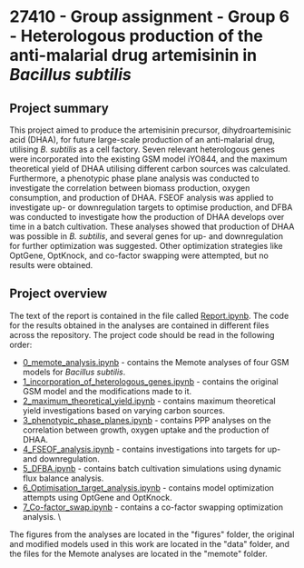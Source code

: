 # 27410 - Group assignment - Group 6 - Heterologous production of the anti-malarial drug artemisinin in _Bacillus subtilis_

## Project summary
This project aimed to produce the artemisinin precursor, dihydroartemisinic acid (DHAA), for future large-scale production of an anti-malarial drug, utilising _B. subtilis_ as a cell factory. Seven relevant heterologous genes were incorporated into the existing GSM model iYO844, and the maximum theoretical yield of DHAA utilising different carbon sources was calculated. Furthermore, a phenotypic phase plane analysis was conducted to investigate the correlation between biomass production, oxygen consumption, and production of DHAA. FSEOF analysis was applied to investigate up- or downregulation targets to optimise production, and DFBA was conducted to investigate how the production of DHAA develops over time in a batch cultivation. These analyses showed that production of DHAA was possible in _B. subtilis_, and several genes for up- and downregulation for further optimization was suggested. Other optimization strategies like OptGene, OptKnock, and co-factor swapping were attempted, but no results were obtained.

## Project overview
The text of the report is contained in the file called [Report.ipynb](Report.ipynb). The code for the results obtained in the analyses are contained in different files across the repository. The project code should be read in the following order:
- [0_memote_analysis.ipynb](0_memote_analysis.ipynb)  - contains the Memote analyses of four GSM models for _Bacillus subtilis_.
- [1_incorporation_of_heterologous_genes.ipynb](1_incorporation_of_heterologous_genes.ipynb) - contains the original GSM model and the modifications made to it.
- [2_maximum_theoretical_yield.ipynb](2_maximum_theoretical_yield.ipynb) - contains maximum theoretical yield investigations based on varying carbon sources.
- [3_phenotypic_phase_planes.ipynb](3_phenotypic_phase_planes.ipynb) - contains PPP analyses on the correlation between growth, oxygen uptake and the production of DHAA.
- [4_FSEOF_analysis.ipynb](4_FSEOF_analysis.ipynb) - contains investigations into targets for up- and downregulation.
- [5_DFBA.ipynb](5_DFBA.ipynb) - contains batch cultivation simulations using dynamic flux balance analysis.
- [6_Optimisation_target_analysis.ipynb](6_Optimisation_target_analysis.ipynb) - contains model optimization attempts using OptGene and OptKnock.
- [7_Co-factor_swap.ipynb](7_Co-factor_swap.ipynb) - contains a co-factor swapping optimization analysis. \

The figures from the analyses are located in the "figures" folder, the original and modified models used in this work are located in the "data" folder, and the files for the Memote analyses are located in the "memote" folder.
